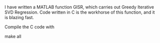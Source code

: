 I have written a MATLAB function GISR, which carries out Greedy Iterative SVD Regression. Code written in C is the workhorse of this function, and it is blazing fast.

Compile the C code with 

make all

